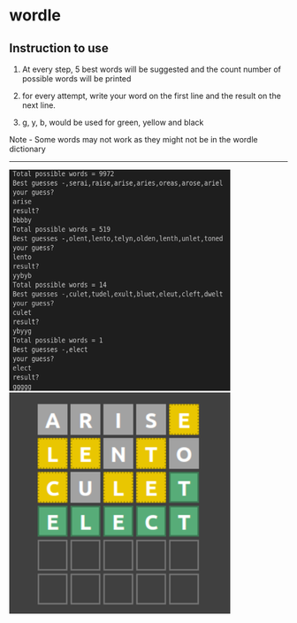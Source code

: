 # wordle

## Instruction to use

1. At every step, 5 best words will be suggested and the count number of possible words will be printed

2. for every attempt, write your word on the first line and the result on the next line. 
3. g, y, b, would be used for green, yellow and black

Note - Some words may not work as they might not be in the wordle dictionary

-----


<img src="cmd.png" alt="drawing" height="400" width="400"/><img src="eg.png" alt="drawing" height="400" width="400"/>